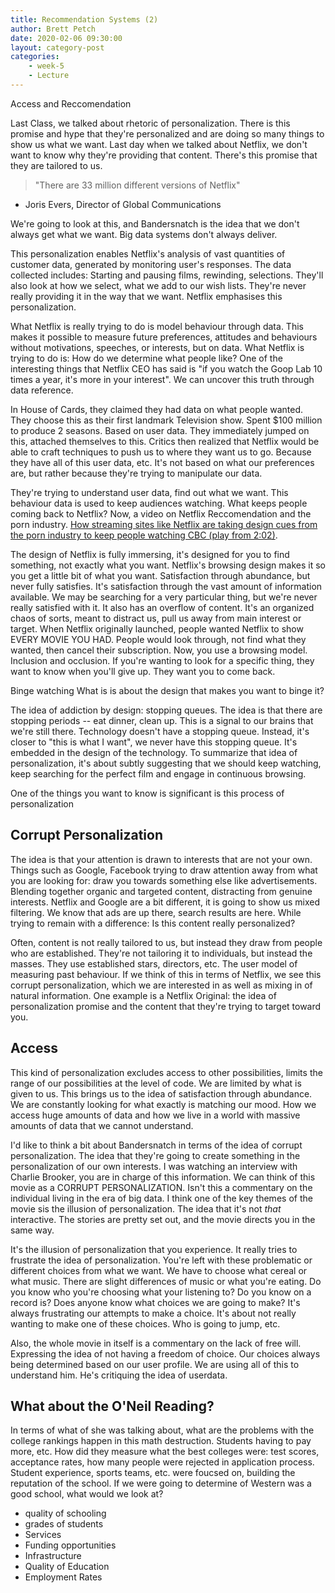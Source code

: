 ```yaml
---
title: Recommendation Systems (2)
author: Brett Petch
date: 2020-02-06 09:30:00
layout: category-post
categories: 
    - week-5
    - Lecture
---
```


Access and Reccomendation

Last Class, we talked about rhetoric of personalization. There is this promise and hype that they're personalized and are doing so many things to show us what we want. Last day when we talked about Netflix, we don't want to know why they're providing that content. There's this promise that they are tailored to us.

> "There are 33 million different versions of Netflix"
- Joris Evers, Director of Global Communications

We're going to look at this, and Bandersnatch is the idea that we don't always get what we want. Big data systems don't always deliver.

This personalization enables Netflix's analysis of vast quantities of customer data, generated by monitoring user's responses. The data collected includes: Starting and pausing films, rewinding, selections. They'll also look at how we select, what we add to our wish lists. They're never really providing it in the way that we want. Netflix emphasises this personalization. 

What Netflix is really trying to do is model behaviour through data. This makes it possible to measure future preferences, attitudes and behaviours without motivations, speeches, or interests, but on data. What Netflix is trying to do is: How do we determine what people like? One of the interesting things that Netflix CEO has said is "if you watch the Goop Lab 10 times a year, it's more in your interest". We can uncover this truth through data reference. 

In House of Cards, they claimed they had data on what people wanted. They choose this as their first landmark Television show. Spent $100 million to produce 2 seasons. Based on user data. They immediately jumped on this, attached themselves to this. Critics then realized that Netflix would be able to craft techniques to push us to where they want us to go. Because they have all of this user data, etc. It's not based on what our preferences are, but rather because they're trying to manipulate our data.

They're trying to understand user data, find out what we want. This behaviour data is used to keep audiences watching. What keeps people coming back to Netflix? Now, a video on Netflix Reccomendation and the porn industry. [How streaming sites like Netflix are taking design cues from the porn industry to keep people watching CBC (play from 2:02)](https://www.cbc.ca/radio/spark/suggestions-subscriptions-and-no-sense-of-community-streaming-is-changing-the-way-we-watch-tv-1.5445781). 

The design of Netflix is fully immersing, it's designed for you to find something, not exactly what you want. Netflix's browsing design makes it so you get a little bit of what you want. Satisfaction through abundance, but never fully satisfies. It's satisfaction through the vast amount of information available. We may be searching for a very particular thing, but we're never really satisfied with it. It also has an overflow of content. It's an organized chaos of sorts, meant to distract us, pull us away from main interest or target. When Netflix originally launched, people wanted Netflix to show EVERY MOVIE YOU HAD. People would look through, not find what they wanted, then cancel their subscription. Now, you use a browsing model. Inclusion and occlusion. If you're wanting to look for a specific thing, they want to know when you'll give up. They want you to come back.

Binge watching
What is is about the design that makes you want to binge it? 

The idea of addiction by design: stopping queues. The idea is that there are stopping periods -- eat dinner, clean up. This is a signal to our brains that we're still there. Technology doesn't have a stopping queue. Instead, it's closer to "this is what I want", we never have this stopping queue. It's embedded in the design of the technology. To summarize that idea of personalization, it's about subtly suggesting that we should keep watching, keep searching for the perfect film and engage in continuous browsing.

One of the things you want to know is significant is this process of personalization

## Corrupt Personalization
The idea is that your attention is drawn to interests that are not your own. Things such as Google, Facebook trying to draw attention away from what you are looking for: draw you towards something else like advertisements. Blending together organic and targeted content, distracting from genuine interests. Netflix and Google are a bit different, it is going to show us mixed filtering. We know that ads are up there, search results are here. While trying to remain with a difference: Is this content really personalized?

Often, content is not really tailored to us, but instead they draw from people who are established. They're not tailoring it to individuals, but instead the masses. They use established stars, directors, etc. The user model of measuring past behaviour. If we think of this in terms of Netflix, we see this corrupt personalization, which we are interested in as well as mixing in of natural information. One example is a Netflix Original: the idea of personalization promise and the content that they're trying to target toward you. 

## Access
This kind of personalization excludes access to other possibilities, limits the range of our possibilities at the level of code. We are limited by what is given to us. This brings us to the idea of satisfaction through abundance. We are constantly looking for what exactly is matching our mood. How we access huge amounts of data and how we live in a world with massive amounts of data that we cannot understand. 

I'd like to think a bit about Bandersnatch in terms of the idea of corrupt personalization. The idea that they're going to create something in the personalization of our own interests. I was watching an interview with Charlie Brooker, you are in charge of this information. We can think of this movie as a CORRUPT PERSONALIZATION. Isn't this a commentary on the individual living in the era of big data. I think one of the key themes of the movie sis the illusion of personalization. The idea that it's not *that* interactive. The stories are pretty set out, and the movie directs you in the same way. 

It's the illusion of personalization that you experience. It really tries to frustrate the idea of personalization. You're left with these problematic or different choices from what we want. We have to choose what cereal or what music. There are slight differences of music or what you're eating. Do you know who you're choosing what your listening to? Do you know on a record is? Does anyone know what choices we are going to make? It's always frustrating our attempts to make a choice. It's about not really wanting to make one of these choices. Who is going to jump, etc.

Also, the whole movie in itself is a commentary on the lack of free will. Expressing the idea of not having a freedom of choice. Our choices always being determined based on our user profile. We are using all of this to understand him. He's critiquing the idea of userdata.

## What about the O'Neil Reading?
In terms of what of she was talking about, what are the problems with the college rankings happen in this math destruction. Students having to pay more, etc. How did they measure what the best colleges were: test scores, acceptance rates, how many people were rejected in application process. Student experience, sports teams, etc. were foucsed on, building the reputation of the school. If we were going to determine of Western was a good school, what would we look at? 
- quality of schooling
- grades of students
- Services
- Funding opportunities
- Infrastructure
- Quality of Education
- Employment Rates

